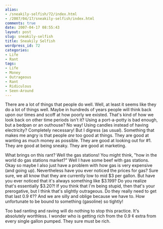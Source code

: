 ```yaml
---
alias:
- /sneakily-selfish/72/index.html
- /2007/04/17/sneakily-selfish/index.html
comments: true
date: 2007-04-17 08:55:43
layout: post
slug: sneakily-selfish
title: Sneakily Selfish
wordpress_id: 72
categories:
- Life
- Rant
tags:
- Life
- Money
- Outrageous
- Rant
- Ridiculous
- Seen-Around
---
```


There are a lot of things that people do well.  Well, at least it seems like they do a lot of things well.  Maybe in hundreds of years people will think back upon our times and scoff at how poorly we existed.  That's kind of how we look back on other time periods isn't it?  Using a port-a-potty is bad enough, but a bedpan or an outhouse?  No way!  Using candles instead of having electricity?  Completely necessary!  But I digress (as usual).  Something that makes me angry is that people _are_ too good at things.  They are good at wanting as much money as possible.  They are good at looking out for #1.  They are good at being sneaky.  They are good at marketing.

What brings on this rant?  Well the gas stations!  You might think, "how in the world do gas stations market?"  Well I have some beef with gas stations.  Okay so maybe I also just have a problem with how gas is very expensive (and going up).  Nevertheless have you ever noticed the prices for gas?  Sure sure, we all know that they are currently low to mid $3 per gallon.  But have you ever noticed that it's always something like $3.199?  Do you realize that's essentially $3.20?!  If you think that I'm being stupid, then that's your prerogative, but I think that's slightly outrageous.  Do they really need to get that last 0.9 ¢??  And we are silly and oblige because we have to.  How unfortunate to be bound to something (gasoline) so tightly!

Too bad ranting and raving will do nothing to stop this practice.  It's absolutely worthless.  I wonder who is getting rich from the 0.9 ¢ extra from every single gallon pumped.  They sure must be rich.
